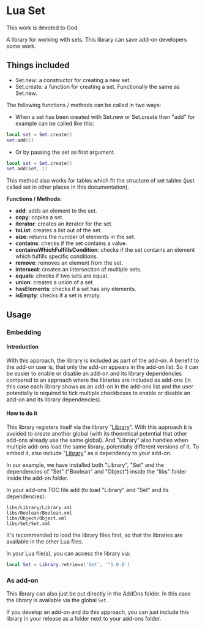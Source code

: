 # Lua Set

This work is devoted to God.

A library for working with sets. This library can save add-on developers some work.

## Things included

* Set.new: a constructor for creating a new set.
* Set.create: a function for creating a set. Functionally the same as Set.new.

The following functions / methods can be called in two ways:

* When a set has been created with Set.new or Set.create then "add" for example can be called like this:

```lua
local set = Set.create()
set:add(1)
```

* Or by passing the set as first argument.

```lua
local set = Set.create()
set.add(set, 1)
```

This method also works for tables which fit the structure of set tables (just called set in other places in this documentation).

**Functions / Methods:**

* **add**: adds an element to the set.
* **copy**: copies a set.
* **iterator**: creates an iterator for the set.
* **toList**: creates a list out of the set.
* **size**: returns the number of elements in the set.
* **contains**: checks if the set contains a value.
* **containsWhichFulfillsCondition**: checks if the set contains an element which fulfills specific conditions.
* **remove**: removes an element from the set.
* **intersect**: creates an intersection of multiple sets.
* **equals**: checks if two sets are equal.
* **union**: creates a union of a set.
* **hasElements**: checks if a set has any elements.
* **isEmpty**: checks if a set is empty.

## Usage

### Embedding

#### Introduction

With this approach, the library is included as part of the add-on. A benefit to the add-on user is, that only
the add-on appears in the add-on list. So it can be easier to enable or disable an add-on and its library dependencies
compared to an approach where the libraries are included as add-ons (in this case each library shows as an add-on in the add-ons list and the user potentially is required to tick multiple checkboxes to enable or disable an add-on and its library dependencies).

#### How to do it

This library registers itself via the library "[Library](https://github.com/SanjoSolutions/LuaLibrary)". With this approach it is avoided to create another global (with its theoretical potential that other add-ons already use the same global). And "Library" also handles when multiple add-ons load the same library, potentially different versions of it.
To embed it, also include "[Library](https://github.com/SanjoSolutions/LuaLibrary)" as a dependency to your add-on.

In our example, we have installed both "Library", "Set" and the dependencies of "Set" ("Boolean" and "Object") inside the "libs" folder inside the add-on folder.

In your add-ons TOC file add (to load "Library" and "Set" and its dependencies):

```
libs/Library/Library.xml
libs/Boolean/Boolean.xml
libs/Object/Object.xml
libs/Set/Set.xml
```

It's recommended to load the library files first, so that the libraries are available in the other Lua files.

In your Lua file(s), you can access the library via:

```lua
local Set = Library.retrieve('Set', '^1.0.0')
```

### As add-on

This library can also just be put directly in the AddOns folder. In this case the library is available via the global `Set`.

If you develop an add-on and do this approach, you can just include this library in your release as a folder next to your add-ons folder.
